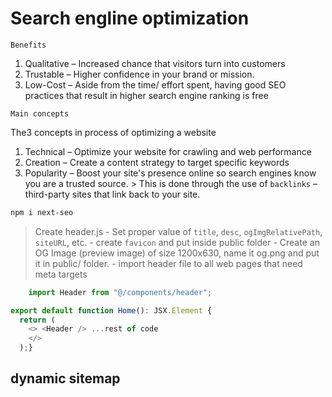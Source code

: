 
# Search engline optimization

`Benefits`

1. Qualitative – Increased chance that visitors turn into customers
2. Trustable – Higher confidence in your brand or mission.
3. Low-Cost – Aside from the time/ effort spent, having good SEO practices that result in higher search engine ranking is free

`Main concepts`

The3 concepts in process of optimizing a website

1. Technical – Optimize your website for crawling and web performance
2. Creation – Create a content strategy to target specific keywords
3. Popularity – Boost your site's presence online so search engines know you are a trusted source. > This is done through the use of `backlinks` – third-party sites that link back to your site.

 ```bash
 npm i next-seo
 ```

> Create header.js
    - Set proper value of `title`, `desc`, `ogImgRelativePath`, `siteURL`, etc.
    - create `favicon` and put inside public folder
    - Create an OG Image (preview image) of size 1200x630, name it og.png and put it in public/ folder.
    - import header file to all web pages that need meta targets

```js
    import Header from "@/components/header";

export default function Home(): JSX.Element {
  return (
    <> <Header /> ...rest of code
    </>
  );}
```

## dynamic sitemap
